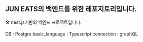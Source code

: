 ## JUN EATS의 백엔드를 위한 레포지토리입니다.

🛠 nest.js기반의 백엔드 프로젝트입니다.

DB : Postgre
basic_language : Typescript
connection : graphQL
